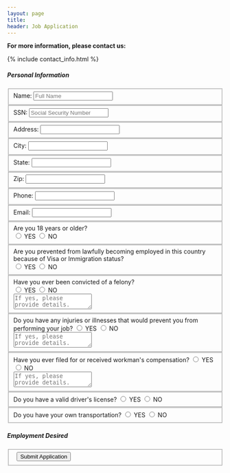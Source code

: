 ```yaml
---
layout: page
title:
header: Job Application
---
```


<link rel="stylesheet" href="https://maxcdn.bootstrapcdn.com/font-awesome/4.5.0/css/font-awesome.min.css">

**For more information, please contact us:**

{% include contact_info.html %}

<form class="cc-Form" action="https://getsimpleform.com/messages?form_api_token=b2d25a5f8b0f1aedda55760f4627bc37" method="post">
  <input type='hidden' name='redirect_to' value='http://{{ site.host }}/pages/job-application-thanks.html' />
  <section class="cc-FormSection">
    <h5>Personal Information</h5>
    <fieldset>
      <label for="name">Name:</label>
      <input type="text" id="name" name="name" placeholder="Full Name" />
    </fieldset>
    <fieldset>
      <label for="ssn">SSN:</label>
      <input type="text" id="ssn" name="ssn" placeholder="Social Security Number" />
    </fieldset>
    <fieldset>
      <label for="address">Address:</label>
      <input type="text" id="address" name="address" />
    </fieldset>
    <fieldset>
      <label for="city">City:</label>
      <input type="text" id="city" name="city" />
    </fieldset>
    <fieldset>
      <label for="state">State:</label>
      <input type="text" id="state" name="state" />
    </fieldset>
    <fieldset>
      <label for="zip">Zip:</label>
      <input type="text" id="zip" name="zip" />
    </fieldset>
    <fieldset>
      <label for="phone">Phone:</label>
      <input type="text" id="phone" name="phone" />
    </fieldset>
    <fieldset>
      <label for="email">Email:</label>
      <input type="text" id="email" name="email" />
    </fieldset>
    <fieldset class="cc-fieldsetLabeless cc-fieldsetLabeless--topped">
      <span>Are you 18 years or older?</span>
      <div>
        <input id="over-18-yes" name="over-18" type="radio" value="YES">
        <label for="over-18-yes" class="cc-radioLabel">YES</label>
        <input id="over-18-no" name="over-18" type="radio" value="NO">
        <label for="over-18-no" class="cc-radioLabel">NO</label>
      </div>
    </fieldset>
    <fieldset class="cc-fieldsetLabeless">
      <span>Are you prevented from lawfully becoming employed in this country because of Visa or Immigration status?</span>
      <div>
        <input id="lawfully-prevented-yes" name="lawfully-prevented" type="radio" value="YES">
        <label for="lawfully-prevented-yes" class="cc-radioLabel">YES</label>
        <input id="lawfully-prevented-no" name="lawfully-prevented" type="radio" value="NO">
        <label for="lawfully-prevented-no" class="cc-radioLabel">NO</label>
      </div>
    </fieldset>
    <fieldset class="cc-fieldsetLabeless">
      <span>Have you ever been convicted of a felony?</span>
      <div>
        <input id="convicted-felony-yes" name="convicted-felony" type="radio" value="YES">
        <label for="convicted-felony-yes" class="cc-radioLabel">YES</label>
        <input id="convicted-felony-no" name="convicted-felony" type="radio" value="NO">
        <label for="convicted-felony-no" class="cc-radioLabel">NO</label>
      </div>
      <aside>
        <textarea name="convicted-felony-details" id="convicted-felony-details" placeholder="If yes, please provide details."></textarea>
      </aside>
    </fieldset>
    <fieldset class="cc-fieldsetLabeless">
      <span>Do you have any injuries or illnesses that would prevent you from performing your job?</span>
      <input id="injuries-or-illnesses-yes" name="injuries-or-illnesses" type="radio" value="YES">
      <label for="injuries-or-illnesses-yes" class="cc-radioLabel">YES</label>
      <input id="injuries-or-illnesses-no" name="injuries-or-illnesses" type="radio" value="NO">
      <label for="injuries-or-illnesses-no" class="cc-radioLabel">NO</label>
      <aside>
        <textarea name="injuries-or-illnesses-details" id="injuries-or-illnesses-details" placeholder="If yes, please provide details."></textarea>
      </aside>
    </fieldset>
    <fieldset class="cc-fieldsetLabeless">
      <span>Have you ever filed for or received workman's compensation?</span>
      <input id="received-workmans-comp-yes" name="received-workmans-comp" type="radio" value="YES">
      <label for="received-workmans-comp-yes" class="cc-radioLabel">YES</label>
      <input id="received-workmans-comp-no" name="received-workmans-comp" type="radio" value="NO">
      <label for="received-workmans-comp-no" class="cc-radioLabel">NO</label>
      <aside>
        <textarea name="received-workmans-comp-details" id="received-workmans-comp-details" placeholder="If yes, please provide details."></textarea>
      </aside>
    </fieldset>
    <fieldset class="cc-fieldsetLabeless">
      <span>Do you have a valid driver's license?</span>
      <input id="drivers-license-yes" name="drivers-license" type="radio" value="YES">
      <label for="drivers-license-yes" class="cc-radioLabel">YES</label>
      <input id="drivers-license-no" name="drivers-license" type="radio" value="NO">
      <label for="drivers-license-no" class="cc-radioLabel">NO</label>
    </fieldset>
    <fieldset class="cc-fieldsetLabeless">
      <span>Do you have your own transportation?</span>
      <input id="own-transportation-yes" name="own-transportation" type="radio" value="YES">
      <label for="own-transportation-yes" class="cc-radioLabel">YES</label>
      <input id="own-transportation-no" name="own-transportation" type="radio" value="NO">
      <label for="own-transportation-no" class="cc-radioLabel">NO</label>
    </fieldset>
  </section>
  <section class="cc-FormSection">
    <h5>Employment Desired</h5>
  </section>


  <!--
  <fieldset class="cc-fieldsetLabeless">
    <span>Xxx</span>
    <input id="xxx-yes" name="xxx" type="radio" value="YES">
    <label for="xxx-yes" class="cc-radioLabel">YES</label>
    <input id="xxx-no" name="xxx" type="radio" value="NO">
    <label for="xxx-no" class="cc-radioLabel">NO</label>
  </fieldset>

  <fieldset class="cc-fieldsetLabeless">
    <input id="over-18" class="checkbox-custom" name="over-18" type="checkbox">
    <label for="over-18" class="cc-checkboxLabel">
      Are you 18 years or older?
    </label>
  </fieldset>
  -->









  <fieldset>
    <label>&nbsp;</label>
    <input type="submit" value="Submit Application" />
  </fieldset>

</form>



